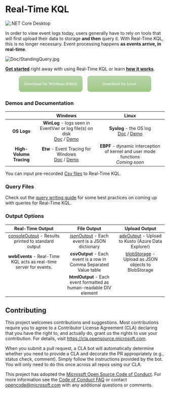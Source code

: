 # Real-Time KQL

![.NET Core Desktop](https://github.com/microsoft/KqlTools/workflows/.NET%20Core%20Desktop/badge.svg?branch=master&event=push)

In order to view event logs today, users generally have to rely on tools that will first upload their data to storage **and then** query it. With Real-Time KQL, this is no longer necessary. Event processing happens **as events arrive, in real-time**.



![Doc/StandingQuery.jpg](Doc/StandingQuery.jpg)



[**Get started**](Doc/GettingStarted.md) right away with using Real-Time KQL or learn [**how it works**](Doc/Readme.md).



<div align="center">
    <a href="https://github.com/microsoft/KqlTools/releases/download/v1.0.0/RealTimeKql-winx64-TestRelease.zip"><img src="DownloadWindowsButton.png" width="40%"/></a>&nbsp;&nbsp;&nbsp;&nbsp;<a href="https://github.com/microsoft/KqlTools/releases/download/v1.0.0/RealTimeKql-linux-TestRelease.zip"><img src="DownloadLinuxButton.png" width="40%"/></a>
</div>




### Demos and Documentation

|                         |                           Windows                            |                            Linux                             |
| :---------------------: | :----------------------------------------------------------: | :----------------------------------------------------------: |
|       **OS Logs**       | **WinLog** - logs seen in EventVwr or log file(s) on disk<br />[Doc](Doc/Winlog.md) / [Demo](https://youtu.be/GoTSuWPrkig) | **Syslog** - the OS log<br />[Doc](Doc/Syslog.md) / [Demo](https://youtu.be/kw6bSGolnpU) |
| **High-Volume Tracing** | **Etw** - Event Tracing for Windows<br />[Doc](Doc/Etw.md) / [Demo](https://youtu.be/1UOL1Sg7puQ) | **EBPF** - dynamic interception of kernel and user mode functions<br />*Coming soon* |

You can input pre-recorded [Csv files](Doc/Csv.md) to Real-Time KQL.

### Query Files

Check out the [query writing guide](Doc/QueryGuide.md) for some best practices on coming up with queries for Real-Time KQL.



### Output Options

|                       Real-Time Output                       |                         File Output                          |                        Upload Output                         |
| :----------------------------------------------------------: | :----------------------------------------------------------: | :----------------------------------------------------------: |
| [consoleOutput](Doc/RealTimeOutput.md#ConsoleOutput) - Results printed to standard output | [jsonOutput](Doc/FileOutput.md#JSONOutput) - Each event is a JSON dictionary | [adxOutput](Doc/UploadOutput.md#ADXOutput) - Upload to Kusto (Azure Data Explorer) |
| **webEvents** - Real-Time KQL acts as real-time server for events. | **csvOutput** - Each event is a row in Comma Separated Value table | [blobStorage](Doc/UploadOutput.md#BlobStorage) - Upload as JSON objects to BlobStorage |
|                                                              | **htmlOutput** - Each event formatted as human-readable DIV element |                                                              |



## Contributing

This project welcomes contributions and suggestions.  Most contributions require you to agree to a
Contributor License Agreement (CLA) declaring that you have the right to, and actually do, grant us
the rights to use your contribution. For details, visit https://cla.opensource.microsoft.com.

When you submit a pull request, a CLA bot will automatically determine whether you need to provide
a CLA and decorate the PR appropriately (e.g., status check, comment). Simply follow the instructions
provided by the bot. You will only need to do this once across all repos using our CLA.

This project has adopted the [Microsoft Open Source Code of Conduct](https://opensource.microsoft.com/codeofconduct/).
For more information see the [Code of Conduct FAQ](https://opensource.microsoft.com/codeofconduct/faq/) or
contact [opencode@microsoft.com](mailto:opencode@microsoft.com) with any additional questions or comments.